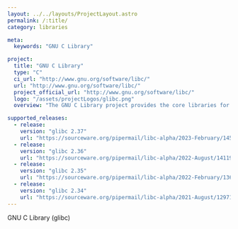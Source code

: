 ```yaml
---
layout: ../../layouts/ProjectLayout.astro
permalink: /:title/
category: libraries

meta:
  keywords: "GNU C Library"

project:
  title: "GNU C Library"
  type: "C"
  ci_url: "http://www.gnu.org/software/libc/"
  url: "http://www.gnu.org/software/libc/"
  project_official_url: "http://www.gnu.org/software/libc/"
  logo: "/assets/projectLogos/glibc.png"
  overview: "The GNU C Library project provides the core libraries for the GNU system and GNU/Linux systems, as well as many other systems that use Linux as the kernel."

supported_releases:
  - release:
    version: "glibc 2.37"
    url: "https://sourceware.org/pipermail/libc-alpha/2023-February/145190.html"
  - release:
    version: "glibc 2.36"
    url: "https://sourceware.org/pipermail/libc-alpha/2022-August/141193.html"
  - release:
    version: "glibc 2.35"
    url: "https://sourceware.org/pipermail/libc-alpha/2022-February/136040.html"
  - release:
    version: "glibc 2.34"
    url: "https://sourceware.org/pipermail/libc-alpha/2021-August/129718.html"
---
```


<p>GNU C Library (glibc)</p>
